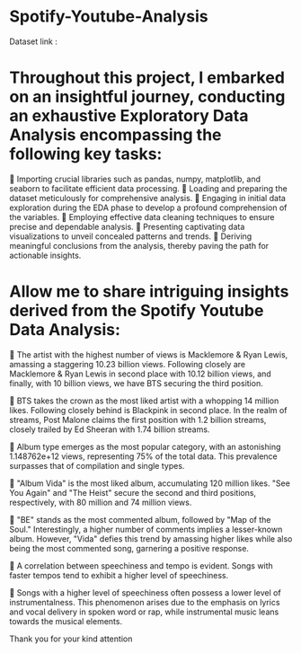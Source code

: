 # Spotify-Youtube-Analysis
Dataset link : 
# Throughout this project, I embarked on an insightful journey, conducting an exhaustive Exploratory Data Analysis encompassing the following key tasks:

📌 Importing crucial libraries such as pandas, numpy, matplotlib, and seaborn to facilitate efficient data processing.
📌 Loading and preparing the dataset meticulously for comprehensive analysis.
📌 Engaging in initial data exploration during the EDA phase to develop a profound comprehension of the variables.
📌 Employing effective data cleaning techniques to ensure precise and dependable analysis.
📌 Presenting captivating data visualizations to unveil concealed patterns and trends.
📌 Deriving meaningful conclusions from the analysis, thereby paving the path for actionable insights.

# Allow me to share intriguing insights derived from the Spotify Youtube Data Analysis:

📌 The artist with the highest number of views is Macklemore & Ryan Lewis, amassing a staggering 10.23 billion views. Following closely are Macklemore & Ryan Lewis in second place with 10.12 billion views, and finally, with 10 billion views, we have BTS securing the third position.

📌 BTS takes the crown as the most liked artist with a whopping 14 million likes. Following closely behind is Blackpink in second place. In the realm of streams, Post Malone claims the first position with 1.2 billion streams, closely trailed by Ed Sheeran with 1.74 billion streams.

📌 Album type emerges as the most popular category, with an astonishing 1.148762e+12 views, representing 75% of the total data. This prevalence surpasses that of compilation and single types.

📌 "Album Vida" is the most liked album, accumulating 120 million likes. "See You Again" and "The Heist" secure the second and third positions, respectively, with 80 million and 74 million views.

📌 "BE" stands as the most commented album, followed by "Map of the Soul." Interestingly, a higher number of comments implies a lesser-known album. However, "Vida" defies this trend by amassing higher likes while also being the most commented song, garnering a positive response.

📌 A correlation between speechiness and tempo is evident. Songs with faster tempos tend to exhibit a higher level of speechiness.

📌 Songs with a higher level of speechiness often possess a lower level of instrumentalness. This phenomenon arises due to the emphasis on lyrics and vocal delivery in spoken word or rap, while instrumental music leans towards the musical elements.




Thank you for your kind attention 





